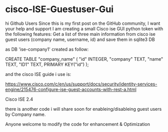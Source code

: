 # cisco-ISE-Guestuser-Gui
hi Github Users
Since this is my first post on the GitHub community, I want your help and support
I am creating a small Cisco ise GUI python token with the following features:
Get a list of three main information from cisco ise guest users (company name, username, id) and save them in sqlite3 DB


as DB 'ise-company1'  created as follow:

CREATE TABLE "company_name" (
	"id"	INTEGER,
	"company"	TEXT,
	"name"	TEXT,
	"ID1"	TEXT,
	PRIMARY KEY("id")
);


and the cisco ISE guide i use is:


https://www.cisco.com/c/en/us/support/docs/security/identity-services-engine/215476-configure-ise-guest-accounts-with-rest-a.html 

Cisco ISE 2.4


there is another code i will share soon for enableing/disableing guest users by Company name.

Anyone welcome to modify the code for enhancement & Optimization 

